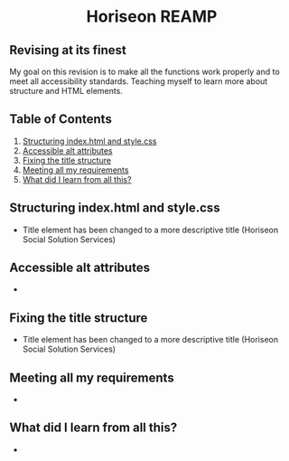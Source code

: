 <h1 align="center"> Horiseon REAMP </h1>

## Revising at its finest

My goal on this revision is to make all the functions work properly and to meet all accessibility standards. Teaching       myself to learn more about structure and HTML elements. 

## Table of Contents
<ol>
    <li><a href="structure"> Structuring index.html and style.css </a></li>
    <li><a href="alt"> Accessible alt attributes </a></li>
    <li><a href="#title"> Fixing the title structure </a></li>
    <li><a href="#requirements"> Meeting all my requirements </a></li>
    <li><a href="#learn"> What did I learn from all this? </a></li>
</ol>

## <div id="structure"> Structuring index.html and style.css </div>

* Title element has been changed to a more descriptive title (Horiseon Social Solution Services)

## <div id="alt"> Accessible alt attributes </div>

* 

## <div id="title"> Fixing the title structure </div>

* Title element has been changed to a more descriptive title (Horiseon Social Solution Services)

## <div id="requirements"> Meeting all my requirements </div>

* 

## <div id="learn"> What did I learn from all this? </div>

* 